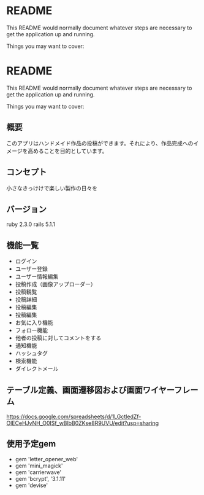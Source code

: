 # README

This README would normally document whatever steps are necessary to get the
application up and running.

Things you may want to cover:

# README

This README would normally document whatever steps are necessary to get the
application up and running.

Things you may want to cover:

## 概要
このアプリはハンドメイド作品の投稿ができます。それにより、作品完成へのイメージを高めることを目的としています。

## コンセプト
小さなきっけけで楽しい製作の日々を

## バージョン
ruby 2.3.0
rails 5.1.1

## 機能一覧
* ログイン
* ユーザー登録
* ユーザー情報編集
* 投稿作成（画像アップローダー）
* 投稿観覧
* 投稿詳細
* 投稿編集
* 投稿編集
* お気に入り機能
* フォロー機能
* 他者の投稿に対してコメントをする
* 通知機能
* ハッシュタグ
* 検索機能
* ダイレクトメール

## テーブル定義、画面遷移図および画面ワイヤーフレーム
https://docs.google.com/spreadsheets/d/1LGctledZf-OlECeHJvNH_O0ISf_wBlbB0ZKse8R9UVU/edit?usp=sharing

## 使用予定gem
* gem 'letter_opener_web'
* gem 'mini_magick'
* gem 'carrierwave'
* gem 'bcrypt', '3.1.11'
* gem 'devise'
